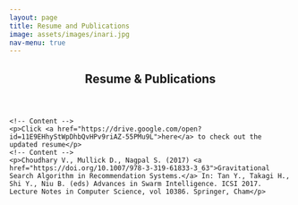 ```yaml
---
layout: page
title: Resume and Publications
image: assets/images/inari.jpg
nav-menu: true
---
```


<!-- Main -->
<div id="main" class="alt">
	<!-- One -->
	<section id="one">
		<div class="inner">
			<header class="major">
				<h1>Resume & Publications</h1>
			</header>

	<!-- Content -->
	<p>Click <a href="https://drive.google.com/open?id=11E9EHhyStWpDhbQvHPv9riAZ-55PMu9L">here</a> to check out the updated resume</p>
	<!-- Content -->
	<p>Choudhary V., Mullick D., Nagpal S. (2017) <a href="https://doi.org/10.1007/978-3-319-61833-3_63">Gravitational Search Algorithm in Recommendation Systems.</a> In: Tan Y., Takagi H., Shi Y., Niu B. (eds) Advances in Swarm Intelligence. ICSI 2017. Lecture Notes in Computer Science, vol 10386. Springer, Cham</p>
</div>
